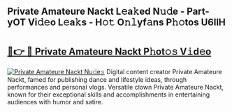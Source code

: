 ## Private Amateure Nackt L𝚎a𝚔ed N𝚞𝚍e - Part-yOT Vi𝚍𝚎o L𝚎a𝚔s - H𝚘𝚝 O𝚗𝚕yf𝚊ns P𝚑𝚘tos U6llH

# <h2><a href="http://kf6ppq.oniu.top/?m=Private+Amateure+Nackt">🔗👉 🔴 Private Amateure Nackt P𝚑ot𝚘𝚜 V𝚒d𝚎o</a></h2>

[![Private Amateure Nackt Nu𝚍e𝚜](https://i.imgur.com/0qMVB7G.gif)](http://kf6ppq.oniu.top/?m=Private+Amateure+Nackt)
Digital content creator Private Amateure Nackt, famed for publishing dance and lifestyle ideas, through performances and personal vlogs. Versatile clown Private Amateure Nackt, known for their exceptional skills and accomplishments in entertaining audiences with humor and satire.  
